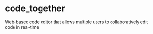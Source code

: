 # code_together
Web-based code editor that allows multiple users to collaboratively edit code in real-time
